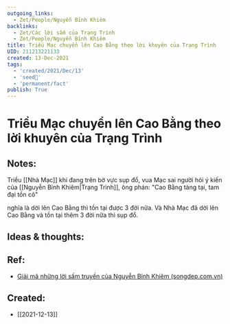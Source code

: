 ```yaml
---
outgoing_links:
  - Zet/People/Nguyễn Bỉnh Khiêm
backlinks:
  - Zet/Các lời sấm của Trạng Trình
  - Zet/People/Nguyễn Bỉnh Khiêm
title: Triều Mạc chuyển lên Cao Bằng theo lời khuyên của Trạng Trình
UID: 211213221133
created: 13-Dec-2021
tags:
  - 'created/2021/Dec/13'
  - 'seed🥜'
  - 'permanent/fact'
publish: True
---
```

# Triều Mạc chuyển lên Cao Bằng theo lời khuyên của Trạng Trình

## Notes:
Triều [[Nhà Mạc]] khi đang trên bờ vực sụp đổ, vua Mạc sai người hỏi ý kiến của [[Nguyễn Bỉnh Khiêm|Trạng Trình]], ông phán:
"Cao Bằng tàng tại, tam đại tồn cô" 

nghĩa là dời lên Cao Bằng thì tồn tại được 3 đời nữa. Và Nhà Mạc đã dời lên Cao Bằng và tồn tại thêm 3 đời nữa thì sụp đổ.

## Ideas & thoughts:


## Ref:
- [Giải mã những lời sấm truyền của Nguyễn Bỉnh Khiêm (songdep.com.vn)](https://songdep.com.vn/350-giai-ma-nhung-loi-sam-truyen-cua-nguyen-binh-khiem-d758.html)
## Created:
- [[2021-12-13]]
